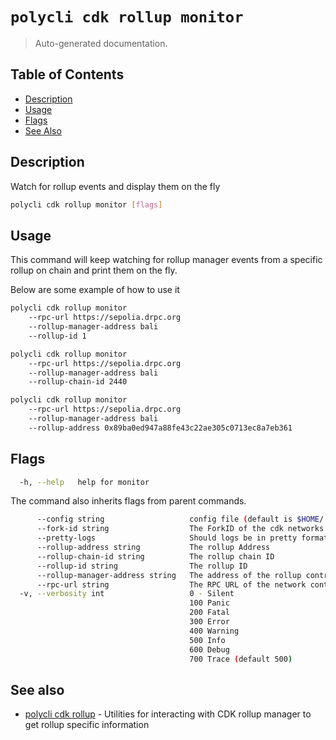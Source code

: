 # `polycli cdk rollup monitor`

> Auto-generated documentation.

## Table of Contents

- [Description](#description)
- [Usage](#usage)
- [Flags](#flags)
- [See Also](#see-also)

## Description

Watch for rollup events and display them on the fly

```bash
polycli cdk rollup monitor [flags]
```

## Usage

This command will keep watching for rollup manager events from a specific rollup on chain and print them on the fly.

Below are some example of how to use it

```bash
polycli cdk rollup monitor
    --rpc-url https://sepolia.drpc.org
    --rollup-manager-address bali
    --rollup-id 1

polycli cdk rollup monitor
    --rpc-url https://sepolia.drpc.org
    --rollup-manager-address bali
    --rollup-chain-id 2440

polycli cdk rollup monitor
    --rpc-url https://sepolia.drpc.org
    --rollup-manager-address bali
    --rollup-address 0x89ba0ed947a88fe43c22ae305c0713ec8a7eb361
```

## Flags

```bash
  -h, --help   help for monitor
```

The command also inherits flags from parent commands.

```bash
      --config string                   config file (default is $HOME/.polygon-cli.yaml)
      --fork-id string                  The ForkID of the cdk networks (default "12")
      --pretty-logs                     Should logs be in pretty format or JSON (default true)
      --rollup-address string           The rollup Address
      --rollup-chain-id string          The rollup chain ID
      --rollup-id string                The rollup ID
      --rollup-manager-address string   The address of the rollup contract
      --rpc-url string                  The RPC URL of the network containing the CDK contracts (default "http://localhost:8545")
  -v, --verbosity int                   0 - Silent
                                        100 Panic
                                        200 Fatal
                                        300 Error
                                        400 Warning
                                        500 Info
                                        600 Debug
                                        700 Trace (default 500)
```

## See also

- [polycli cdk rollup](polycli_cdk_rollup.md) - Utilities for interacting with CDK rollup manager to get rollup specific information
